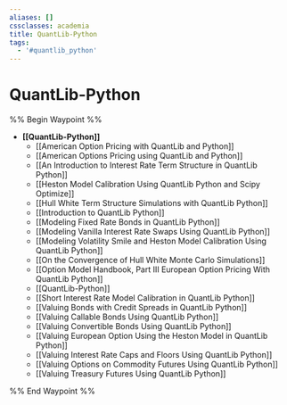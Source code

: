 ```yaml
---
aliases: []
cssclasses: academia
title: QuantLib-Python
tags:
  - '#quantlib_python'
---
```

# QuantLib-Python

%% Begin Waypoint %%
- **[[QuantLib-Python]]**
	- [[American Option Pricing with QuantLib and Python]]
	- [[American Options Pricing using QuantLib and Python]]
	- [[An Introduction to Interest Rate Term Structure in QuantLib Python]]
	- [[Heston Model Calibration Using QuantLib Python and Scipy Optimize]]
	- [[Hull White Term Structure Simulations with QuantLib Python]]
	- [[Introduction to QuantLib Python]]
	- [[Modeling Fixed Rate Bonds in QuantLib Python]]
	- [[Modeling Vanilla Interest Rate Swaps Using QuantLib Python]]
	- [[Modeling Volatility Smile and Heston Model Calibration Using QuantLib Python]]
	- [[On the Convergence of Hull White Monte Carlo Simulations]]
	- [[Option Model Handbook, Part III European Option Pricing With QuantLib Python]]
	- [[QuantLib-Python]]
	- [[Short Interest Rate Model Calibration in QuantLib Python]]
	- [[Valuing Bonds with Credit Spreads in QuantLib Python]]
	- [[Valuing Callable Bonds Using QuantLib Python]]
	- [[Valuing Convertible Bonds Using QuantLib Python]]
	- [[Valuing European Option Using the Heston Model in QuantLib Python]]
	- [[Valuing Interest Rate Caps and Floors Using QuantLib Python]]
	- [[Valuing Options on Commodity Futures Using QuantLib Python]]
	- [[Valuing Treasury Futures Using QuantLib Python]]

%% End Waypoint %%